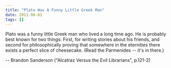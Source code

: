 ```yaml
---
title: "Plato Was A Funny Little Greek Man"
date: 2011-06-01
tags: []
---
```


Plato was a funny little Greek man who lived a long time ago. He is
probably best known for two things: First, for writing stories about his
friends, and second for philosophically proving that somewhere in the
eternities there exists a perfect slice of cheesecake. (Read the
Parmenides -- it's in there.)

-- Brandon Sanderson ("Alcatraz Versus the Evil Librarians", p.121-2)
